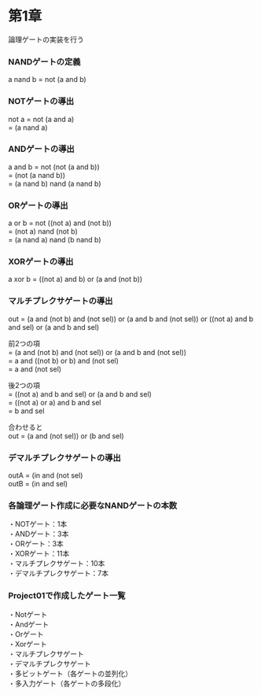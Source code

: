 # 第1章
論理ゲートの実装を行う

### NANDゲートの定義  
a nand b = not (a and b)  
  
### NOTゲートの導出  
not a = not (a and a)  
      = (a nand a)  
  
### ANDゲートの導出  
a and b =  not (not (a and b))  
        = (not (a nand b))  
        = (a nand b) nand (a nand b)  
  
### ORゲートの導出  
a or b = not ((not a) and (not b))  
       = (not a) nand (not b)  
       = (a nand a) nand (b nand b)  
  
### XORゲートの導出  
a xor b = ((not a) and b) or (a and (not b))  
  
### マルチプレクサゲートの導出  
out = (a and (not b) and (not sel)) or (a and b and (not sel)) or ((not a) and b and sel) or (a and b and sel)  
  
前2つの項  
= (a and (not b) and (not sel)) or (a and b and (not sel))  
= a and ((not b) or b) and (not sel)  
= a and (not sel)  
  
後2つの項  
= ((not a) and b and sel) or (a and b and sel)  
= ((not a) or a) and b and sel  
= b and sel  
  
合わせると  
out = (a and (not sel)) or (b and sel)  
  
### デマルチプレクサゲートの導出  
outA = (in and (not sel)  
outB = (in and sel)  
  
### 各論理ゲート作成に必要なNANDゲートの本数  
・NOTゲート：1本  
・ANDゲート：3本  
・ORゲート：3本  
・XORゲート：11本  
・マルチプレクサゲート：10本  
・デマルチプレクサゲート：7本
  
### Project01で作成したゲート一覧  
・Notゲート  
・Andゲート  
・Orゲート  
・Xorゲート  
・マルチプレクサゲート  
・デマルチプレクサゲート  
・多ビットゲート（各ゲートの並列化）  
・多入力ゲート（各ゲートの多段化）  
